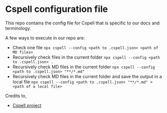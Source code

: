 # Cspell configuration file

This repo contains the config file for Cspell that is specific to our docs and terminology.

A few ways to execute in our repo are:

* Check one file `npx cspell --config <path to .cspell.json> <path of MD files>`
* Recursively check files in the current folder `npx cspell --config <path to .cspell.json> .`
* Recursively check MD files in the current folder `npx cspell --config <path to .cspell.json> "**/*.md"`
* Recursively check MD files in the current folder and save the output in a local file `npx cspell --config <path to .cspell.json> "**/*.md" > <path of a local file>`
 
Credits to, 

* [Cspell project](https://cspell.org/about)
